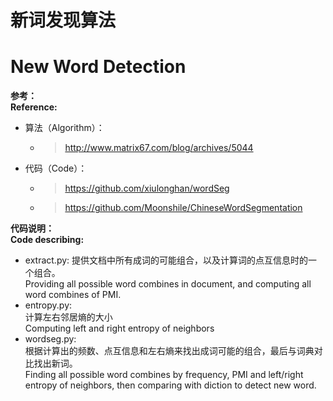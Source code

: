 # **新词发现算法**  
# **New Word Detection**  
**参考：**  
**Reference:**  
  - 算法（Algorithm）：
    - >http://www.matrix67.com/blog/archives/5044  
  - 代码（Code）：  
    - > https://github.com/xiulonghan/wordSeg     
    
    - > https://github.com/Moonshile/ChineseWordSegmentation  

**代码说明：**  
**Code describing:**  
- extract.py:   提供文档中所有成词的可能组合，以及计算词的点互信息时的一个组合。  
    Providing all possible word combines in document, and computing all word combines of PMI.  
 - entropy.py:  
    计算左右邻居熵的大小  
    Computing left and right entropy of neighbors  
- wordseg.py:  
    根据计算出的频数、点互信息和左右熵来找出成词可能的组合，最后与词典对比找出新词。  
    Finding all possible word combines by frequency, PMI and left/right entropy of neighbors, then comparing with diction to detect new word.  